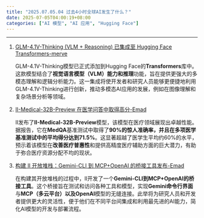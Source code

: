 ```yaml
---
title: "2025.07.05.04 过去4小时全球AI发生了什么？"
date: 2025-07-05T04:00:19+08:00
categories: ["AI 模型", "AI 应用", "Hugging Face"]
---
```


---

1.  [GLM-4.1V-Thinking (VLM + Reasoning) 已集成至 Hugging Face Transformers-merve](https://x.com/mervenoyann/status/1941186812317401096)

    GLM-4.1V-Thinking模型已正式添加到Hugging Face的**Transformers**库中。这款模型结合了**视觉语言模型（VLM）**能力和**推理**功能，旨在提供更强大的多模态理解和逻辑分析能力。这一集成将使开发者和研究人员能够更便捷地利用GLM-4.1V-Thinking进行创新，推动多模态AI应用的发展，例如在图像理解和复杂场景分析等领域。

2.  [II-Medical-32B-Preview 在医学问答中取得高分-Emad](https://x.com/EMostaque/status/1941185183568494790)

    II发布了**II-Medical-32B-Preview**模型，该模型在医疗领域展现出卓越性能。据报告，它在**MedQA**基准测试中取得了**90%**的惊人准确率，并且在多项医学基准测试中的平均得分达到**71.5%**。这显著超越了医学生平均约60%的水平，预示着该模型在**改善医疗普惠性**和提供高精度医疗辅助方面的巨大潜力，有助于弥合医疗资源分配不均的现状。

3.  [构建 II 开放堆栈：Gemini-CLI 到 MCP+OpenAI 的桥接工具发布-Emad](https://x.com/EMostaque/status/1941185167617556611)

    在构建其开放堆栈的过程中，II开发了一个**Gemini-CLI到MCP+OpenAI的桥接工具**。这个桥接旨在测试和访问各种工具和模型，实现**Gemini命令行界面**与**MCP（多云平台）**以及**OpenAI**模型的无缝连接。此举将为研究人员和开发者提供更大的灵活性，便于他们在不同平台间集成和利用最先进的AI能力，简化AI模型的开发与部署流程。